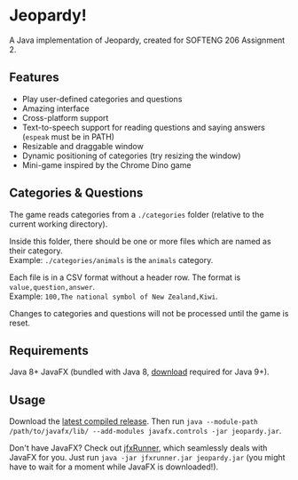 # Jeopardy!

A Java implementation of Jeopardy, created for SOFTENG 206 Assignment 2.


## Features

- Play user-defined categories and questions
- Amazing interface
- Cross-platform support
- Text-to-speech support for reading questions and saying answers (`espeak` must be in PATH)
- Resizable and draggable window
- Dynamic positioning of categories (try resizing the window)
- Mini-game inspired by the Chrome Dino game


## Categories & Questions

The game reads categories from a `./categories` folder (relative to the current working directory).

Inside this folder, there should be one or more files which are named as their category.
<br>Example: `./categories/animals` is the `animals` category.

Each file is in a CSV format without a header row. The format is `value,question,answer`.
<br>Example: `100,The national symbol of New Zealand,Kiwi`.

Changes to categories and questions will not be processed until the game is reset.


## Requirements

Java 8+
JavaFX (bundled with Java 8, [download](https://gluonhq.com/products/javafx/) required for Java 9+).


## Usage

Download the [latest compiled release](https://github.com/SOFTENG206-2020/assignment-2-DarkMatterMatt/releases/latest/download/jeopardy.jar).
Then run `java --module-path /path/to/javafx/lib/ --add-modules javafx.controls -jar jeopardy.jar`.
 
Don't have JavaFX? Check out [jfxRunner](https://github.com/DarkMatterMatt/jfxrunner/releases/latest), which seamlessly deals with JavaFX for you. Just run `java -jar jfxrunner.jar jeopardy.jar` (you might have to wait for a moment while JavaFX is downloaded!).
